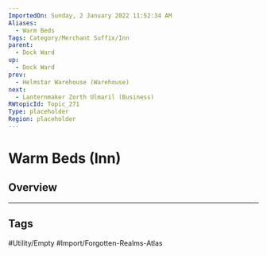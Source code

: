 ```yaml
---
ImportedOn: Sunday, 2 January 2022 11:52:34 AM
Aliases:
  - Warm Beds
Tags: Category/Merchant Suffix/Inn
parent:
  - Dock Ward
up:
  - Dock Ward
prev:
  - Helmstar Warehouse (Warehouse)
next:
  - Lanternmaker Zorth Ulmaril (Business)
RWtopicId: Topic_271
Type: placeholder
Region: placeholder
---
```

# Warm Beds (Inn)
## Overview

---
## Tags
#Utility/Empty #Import/Forgotten-Realms-Atlas

